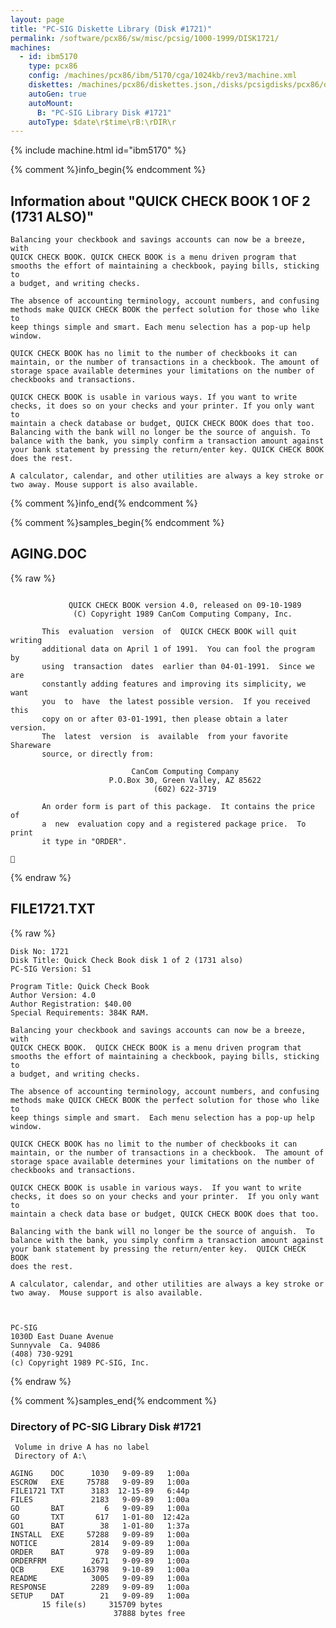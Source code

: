 ```yaml
---
layout: page
title: "PC-SIG Diskette Library (Disk #1721)"
permalink: /software/pcx86/sw/misc/pcsig/1000-1999/DISK1721/
machines:
  - id: ibm5170
    type: pcx86
    config: /machines/pcx86/ibm/5170/cga/1024kb/rev3/machine.xml
    diskettes: /machines/pcx86/diskettes.json,/disks/pcsigdisks/pcx86/diskettes.json
    autoGen: true
    autoMount:
      B: "PC-SIG Library Disk #1721"
    autoType: $date\r$time\rB:\rDIR\r
---
```


{% include machine.html id="ibm5170" %}

{% comment %}info_begin{% endcomment %}

## Information about "QUICK CHECK BOOK 1 OF 2 (1731 ALSO)"

    Balancing your checkbook and savings accounts can now be a breeze, with
    QUICK CHECK BOOK. QUICK CHECK BOOK is a menu driven program that
    smooths the effort of maintaining a checkbook, paying bills, sticking to
    a budget, and writing checks.
    
    The absence of accounting terminology, account numbers, and confusing
    methods make QUICK CHECK BOOK the perfect solution for those who like to
    keep things simple and smart. Each menu selection has a pop-up help
    window.
    
    QUICK CHECK BOOK has no limit to the number of checkbooks it can
    maintain, or the number of transactions in a checkbook. The amount of
    storage space available determines your limitations on the number of
    checkbooks and transactions.
    
    QUICK CHECK BOOK is usable in various ways. If you want to write
    checks, it does so on your checks and your printer. If you only want to
    maintain a check database or budget, QUICK CHECK BOOK does that too.
    Balancing with the bank will no longer be the source of anguish. To
    balance with the bank, you simply confirm a transaction amount against
    your bank statement by pressing the return/enter key. QUICK CHECK BOOK
    does the rest.
    
    A calculator, calendar, and other utilities are always a key stroke or
    two away. Mouse support is also available.
{% comment %}info_end{% endcomment %}

{% comment %}samples_begin{% endcomment %}

## AGING.DOC

{% raw %}
```

             QUICK CHECK BOOK version 4.0, released on 09-10-1989
              (C) Copyright 1989 CanCom Computing Company, Inc.

       This  evaluation  version  of  QUICK CHECK BOOK will quit writing
       additional data on April 1 of 1991.  You can fool the program  by
       using  transaction  dates  earlier than 04-01-1991.  Since we are
       constantly adding features and improving its simplicity, we  want
       you  to  have  the latest possible version.  If you received this
       copy on or after 03-01-1991, then please obtain a later  version.
       The  latest  version  is  available  from your favorite Shareware
       source, or directly from:

                           CanCom Computing Company
                      P.O.Box 30, Green Valley, AZ 85622
                                (602) 622-3719

       An order form is part of this package.  It contains the price  of
       a  new  evaluation copy and a registered package price.  To print
       it type in "ORDER".


```
{% endraw %}

## FILE1721.TXT

{% raw %}
```
Disk No: 1721                                                           
Disk Title: Quick Check Book disk 1 of 2 (1731 also)                    
PC-SIG Version: S1                                                      
                                                                        
Program Title: Quick Check Book                                         
Author Version: 4.0                                                     
Author Registration: $40.00                                             
Special Requirements: 384K RAM.                                         
                                                                        
Balancing your checkbook and savings accounts can now be a breeze, with 
QUICK CHECK BOOK.  QUICK CHECK BOOK is a menu driven program that       
smooths the effort of maintaining a checkbook, paying bills, sticking to
a budget, and writing checks.                                           
                                                                        
The absence of accounting terminology, account numbers, and confusing   
methods make QUICK CHECK BOOK the perfect solution for those who like to
keep things simple and smart.  Each menu selection has a pop-up help    
window.                                                                 
                                                                        
QUICK CHECK BOOK has no limit to the number of checkbooks it can        
maintain, or the number of transactions in a checkbook.  The amount of  
storage space available determines your limitations on the number of    
checkbooks and transactions.                                            
                                                                        
QUICK CHECK BOOK is usable in various ways.  If you want to write       
checks, it does so on your checks and your printer.  If you only want to
maintain a check data base or budget, QUICK CHECK BOOK does that too.   
                                                                        
Balancing with the bank will no longer be the source of anguish.  To    
balance with the bank, you simply confirm a transaction amount against  
your bank statement by pressing the return/enter key.  QUICK CHECK BOOK 
does the rest.                                                          
                                                                        
A calculator, calendar, and other utilities are always a key stroke or  
two away.  Mouse support is also available.                             
                                                                        
                                                                        
                                                                        
PC-SIG                                                                  
1030D East Duane Avenue                                                 
Sunnyvale  Ca. 94086                                                    
(408) 730-9291                                                          
(c) Copyright 1989 PC-SIG, Inc.                                         
```
{% endraw %}

{% comment %}samples_end{% endcomment %}

### Directory of PC-SIG Library Disk #1721

     Volume in drive A has no label
     Directory of A:\

    AGING    DOC      1030   9-09-89   1:00a
    ESCROW   EXE     75788   9-09-89   1:00a
    FILE1721 TXT      3183  12-15-89   6:44p
    FILES             2183   9-09-89   1:00a
    GO       BAT         6   9-09-89   1:00a
    GO       TXT       617   1-01-80  12:42a
    GO1      BAT        38   1-01-80   1:37a
    INSTALL  EXE     57288   9-09-89   1:00a
    NOTICE            2814   9-09-89   1:00a
    ORDER    BAT       978   9-09-89   1:00a
    ORDERFRM          2671   9-09-89   1:00a
    QCB      EXE    163798   9-10-89   1:00a
    README            3005   9-09-89   1:00a
    RESPONSE          2289   9-09-89   1:00a
    SETUP    DAT        21   9-09-89   1:00a
           15 file(s)     315709 bytes
                           37888 bytes free
